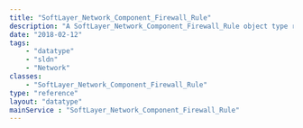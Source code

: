 ```yaml
---
title: "SoftLayer_Network_Component_Firewall_Rule"
description: "A SoftLayer_Network_Component_Firewall_Rule object type represents a currently running firewall rule and contains relative information. Use the [[SoftLayer Network Firewall Update Request]] service to submit a firewall update request. Use the [[SoftLayer Network Firewall Template]] service to pull SoftLayer recommended rule set templates. "
date: "2018-02-12"
tags:
    - "datatype"
    - "sldn"
    - "Network"
classes:
    - "SoftLayer_Network_Component_Firewall_Rule"
type: "reference"
layout: "datatype"
mainService : "SoftLayer_Network_Component_Firewall_Rule"
---
```

